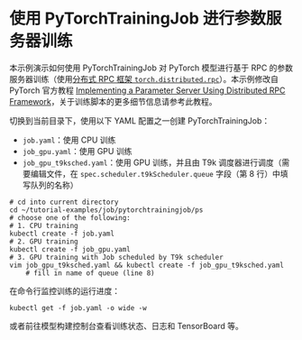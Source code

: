 # 使用 PyTorchTrainingJob 进行参数服务器训练

本示例演示如何使用 PyTorchTrainingJob 对 PyTorch 模型进行基于 RPC 的参数服务器训练（使用[分布式 RPC 框架 `torch.distributed.rpc`](https://pytorch.org/docs/stable/rpc.html)）。本示例修改自 PyTorch 官方教程 [Implementing a Parameter Server Using Distributed RPC Framework](https://pytorch.org/tutorials/intermediate/rpc_param_server_tutorial.html)，关于训练脚本的更多细节信息请参考此教程。

切换到当前目录下，使用以下 YAML 配置之一创建 PyTorchTrainingJob：

* `job.yaml`：使用 CPU 训练
* `job_gpu.yaml`：使用 GPU 训练
* `job_gpu_t9ksched.yaml`：使用 GPU 训练，并且由 T9k 调度器进行调度（需要编辑文件，在 `spec.scheduler.t9kScheduler.queue` 字段（第 8 行）中填写队列的名称）

```shell
# cd into current directory
cd ~/tutorial-examples/job/pytorchtrainingjob/ps
# choose one of the following:
# 1. CPU training
kubectl create -f job.yaml
# 2. GPU training
kubectl create -f job_gpu.yaml
# 3. GPU training with Job scheduled by T9k scheduler
vim job_gpu_t9ksched.yaml && kubectl create -f job_gpu_t9ksched.yaml
    # fill in name of queue (line 8)
```

在命令行监控训练的运行进度：

```shell
kubectl get -f job.yaml -o wide -w
```

或者前往模型构建控制台查看训练状态、日志和 TensorBoard 等。

